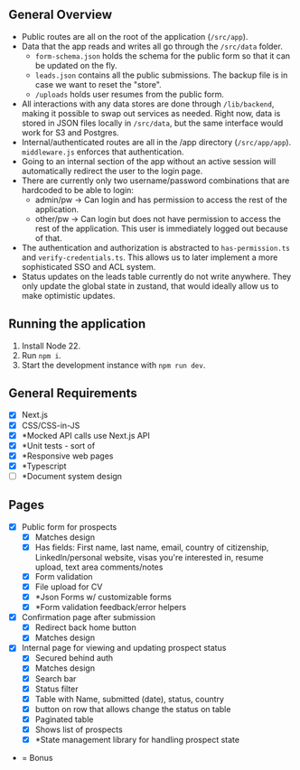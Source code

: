 ## General Overview

- Public routes are all on the root of the application (`/src/app`).
- Data that the app reads and writes all go through the `/src/data` folder.
  - `form-schema.json` holds the schema for the public form so that it can be updated on the fly.
  - `leads.json` contains all the public submissions. The backup file is in case we want to reset the "store".
  - `/uploads` holds user resumes from the public form.
- All interactions with any data stores are done through `/lib/backend`, making it possible to swap out services as needed. Right now, data is stored in JSON files locally in `/src/data`, but the same interface would work for S3 and Postgres.
- Internal/authenticated routes are all in the /app directory (`/src/app/app`). `middleware.js` enforces that authentication.
- Going to an internal section of the app without an active session will automatically redirect the user to the login page.
- There are currently only two username/password combinations that are hardcoded to be able to login:
  - admin/pw -> Can login and has permission to access the rest of the application.
  - other/pw -> Can login but does not have permission to access the rest of the application. This user is immediately logged out because of that.
- The authentication and authorization is abstracted to `has-permission.ts` and `verify-credentials.ts`. This allows us to later implement a more sophisticated SSO and ACL system.
- Status updates on the leads table currently do not write anywhere. They only update the global state in zustand, that would ideally allow us to make optimistic updates.

## Running the application

1. Install Node 22.
2. Run `npm i`.
3. Start the development instance with `npm run dev`.

## General Requirements

- [x] Next.js
- [x] CSS/CSS-in-JS
- [x] \*Mocked API calls use Next.js API
- [x] \*Unit tests - sort of
- [x] \*Responsive web pages
- [x] \*Typescript
- [ ] \*Document system design

## Pages

- [x] Public form for prospects
  - [x] Matches design
  - [x] Has fields: First name, last name, email, country of citizenship, LinkedIn/personal website, visas you're interested in, resume upload, text area comments/notes
  - [x] Form validation
  - [x] File upload for CV
  - [x] \*Json Forms w/ customizable forms
  - [x] \*Form validation feedback/error helpers
- [x] Confirmation page after submission
  - [x] Redirect back home button
  - [x] Matches design
- [x] Internal page for viewing and updating prospect status
  - [x] Secured behind auth
  - [x] Matches design
  - [x] Search bar
  - [x] Status filter
  - [x] Table with Name, submitted (date), status, country
  - [x] button on row that allows change the status on table
  - [x] Paginated table
  - [x] Shows list of prospects
  - [x] \*State management library for handling prospect state

* = Bonus
